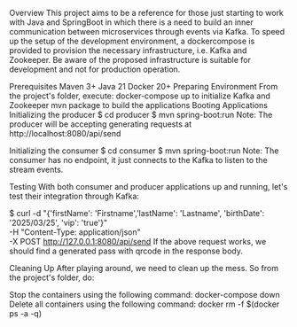 Overview
This project aims to be a reference for those just starting to work with Java and SpringBoot in which there is a need to build an inner communication between microservices through events via Kafka. To speed up the setup of the development environment, a dockercompose is provided to provision the necessary infrastructure, i.e. Kafka and Zookeeper. Be aware of the proposed infrastructure is suitable for development and not for production operation.

Prerequisites
Maven 3+
Java 21
Docker 20+
Preparing Environment
From the project's folder, execute:
docker-compose up to initialize Kafka and Zookeeper
mvn package to build the applications
Booting Applications
Initializing the producer
$ cd producer
$ mvn spring-boot:run
Note: The producer will be accepting generating requests at http://localhost:8080/api/send

Initializing the consumer
$ cd consumer
$ mvn spring-boot:run
Note: The consumer has no endpoint, it just connects to the Kafka to listen to the stream events.

Testing
With both consumer and producer applications up and running, let's test their integration through Kafka:

$ curl -d "{'firstName': 'Firstname','lastName': 'Lastname', 'birthDate': '2025/03/25', 'vip': 'true'}" \
-H "Content-Type: application/json" \
-X POST http://127.0.0.1:8080/api/send
If the above request works, we should find a generated pass with qrcode in the response body.

Cleaning Up
After playing around, we need to clean up the mess. So from the project's folder, do:

Stop the containers using the following command:
docker-compose down
Delete all containers using the following command:
docker rm -f $(docker ps -a -q)
